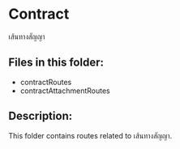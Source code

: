 # Contract

เส้นทางสัญญา

## Files in this folder:

- contractRoutes
- contractAttachmentRoutes

## Description:

This folder contains routes related to เส้นทางสัญญา.
